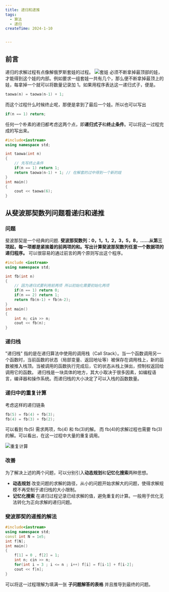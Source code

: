 ```yaml
---
title: 递归和递推
tags:
  - 算法
  - 递归
createTime: 2024-1-10


---
```


## 前言

递归的求解过程有点像解俄罗斯套娃的过程。
![套娃](https://alicloud-pic.oss-cn-shanghai.aliyuncs.com/BlogImg/Algorithm/%E9%80%92%E5%BD%92%E5%92%8C%E9%80%92%E6%8E%A8/%E4%BF%84%E7%BD%97%E6%96%AF%E5%A5%97%E5%A8%83.png)
必须不断拿掉最顶部的娃，才能得到这个娃的内部。例如要求一组套娃一共有几个，那么便不断拿掉最顶上的娃，每拿掉一个就可以将数量记录加 1。如果用程序表达这一递归式子，便是。

```c++
taowa(n) = taowa(n-1) + 1;
```

而这个过程什么时候终止呢，那便是拿到了最后一个娃。所以也可以写出

```c++
if(n == 1) return;
```

任何一个朴素的递归都考虑这两个点，即**递归式子**和**终止条件**。可以将这一过程完成的写出来。

```c++
#include<iostream>
using namespace std;

int taowa(int n)
{
	// 先写终止条件
	if(n == 1) return 1;
	return taowa(n-1) + 1; // 在解套的过中得到一个新的娃
}
int main()
{
	cout << taowa(6);
}
```

## 从斐波那契数列问题看递归和递推

### 问题

斐波那契是一个经典的问题.
**斐波那契数列：0，1，1，2，3，5，8，……从第三项起，每一项都是紧挨着的前两项的和。写出计算斐波那契数列任意一个数据项的递归程序。**
可以很容易的通过前言的两个原则写出这个程序。

```c++
#include <iostream>
using namespace std;

int fb(int n)
{
	// 因为递归式要利用前两项 所以初始化需要初始化两项
	if(n == 1) return 0;
	if(n == 2) return 1;
	return fb(n-1) + fb(n-2);
}
int main()
{
	int n; cin >> n;
	cout << fb(n);
}
```

### 递归栈

"递归栈" 指的是在递归算法中使用的调用栈（Call Stack）。当一个函数调用另一个函数时，当前函数的状态（局部变量、返回地址等）被保存在调用栈上，新的函数被推入栈顶。当被调用的函数执行完成后，它的状态从栈上弹出，控制权返回给调用它的函数。
递归栈是一块具体的地方，其大小取决于很多因素，如编程语言，编译器和操作系统。而递归栈的大小决定了可以入栈的函数数量。

### 递归中的重复计算

考虑这样的递归链条

```c++
fb(5) = fb(4) + fb(3);
fb(4) = fb(3) + fb(2);
```

可以看到 fb(5) 需求两项，fb(4) 和 fb(3)的解。 而 fb(4)的求解过程也需要 fb(3)的解。可以看出，在这一过程中大量的重复调用。

![重复计算](https://alicloud-pic.oss-cn-shanghai.aliyuncs.com/BlogImg/Algorithm/%E9%80%92%E5%BD%92%E5%92%8C%E9%80%92%E6%8E%A8/duplicate_calculate.png)

### 改善

为了解决上述的两个问题，可以分别引入**动态规划**和**记忆化搜索**两种思想。

- **动态规划** 改变问题的求解的路径，从小的问题开始求解大的问题，使得求解规模不再受制于递归栈的大小限制。
- **记忆化搜索** 在递归过程记录已经求解的值，避免重复的计算。一般用于优化无法转化为正向求解的递归问题。

### 斐波那契的递推的解法

```c++
#include<iostream>
using namespace std;
const int N = 1e5;
int f[N];
int main()
{
	f[1] = 0 , f[2] = 1;
	int n; cin >> n;
	for(int i = 3 ; i <= n ; i++) f[i] = f[i-1] + f[i-2];
	cout << f[n];
}
```

可以将这一过程理解为填满一张 **子问题解答的表格** 并且推导到最终的问题。
